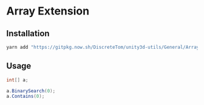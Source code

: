 # Array Extension

## Installation

```bash
yarn add "https://gitpkg.now.sh/DiscreteTom/unity3d-utils/General/ArrayExtension?array-extension-0.1.0"
```

## Usage

```cs
int[] a;

a.BinarySearch(0);
a.Contains(0);
```
